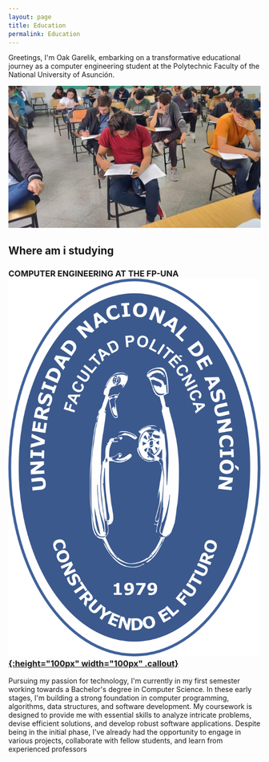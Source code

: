 ```yaml
---
layout: page
title: Education
permalink: Education
---
```

Greetings, I'm Oak Garelik, embarking on a transformative educational journey as a computer engineering student at the Polytechnic Faculty of the National University of Asunción.

<img src="assets/img/yo en clase.jpeg">

## Where am i studying

### COMPUTER ENGINEERING AT THE FP-UNA<a href="https://www.pol.una.py//" rel="some text">![img](assets/img/logos/fpuna_logo_institucional.svg){:height="100px" width="100px" .callout}</a>

Pursuing my passion for technology, I'm currently in my first semester working towards a Bachelor's degree in Computer Science. In these early stages, I'm building a strong foundation in computer programming, algorithms, data structures, and software development. My coursework is designed to provide me with essential skills to analyze intricate problems, devise efficient solutions, and develop robust software applications. Despite being in the initial phase, I've already had the opportunity to engage in various projects, collaborate with fellow students, and learn from experienced professors
